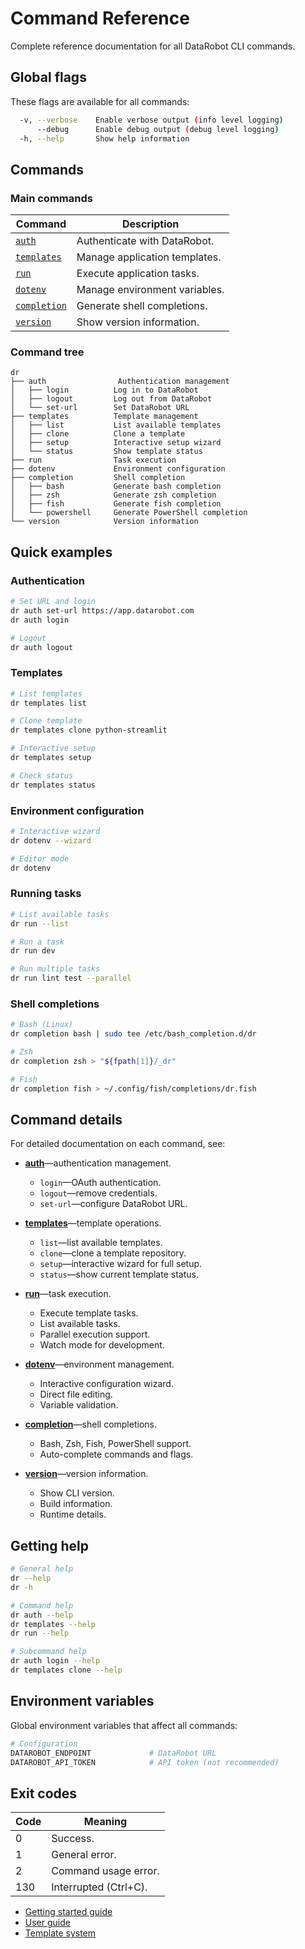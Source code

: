 # Command Reference

Complete reference documentation for all DataRobot CLI commands.

## Global flags

These flags are available for all commands:

```bash
  -v, --verbose    Enable verbose output (info level logging)
      --debug      Enable debug output (debug level logging)
  -h, --help       Show help information
```

## Commands

### Main commands

| Command | Description |
|---------|-------------|
| [`auth`](auth.md) | Authenticate with DataRobot. |
| [`templates`](templates.md) | Manage application templates. |
| [`run`](run.md) | Execute application tasks. |
| [`dotenv`](dotenv.md) | Manage environment variables. |
| [`completion`](completion.md) | Generate shell completions. |
| [`version`](version.md) | Show version information. |

### Command tree

```
dr
├── auth                Authentication management
│   ├── login          Log in to DataRobot
│   ├── logout         Log out from DataRobot
│   └── set-url        Set DataRobot URL
├── templates          Template management
│   ├── list           List available templates
│   ├── clone          Clone a template
│   ├── setup          Interactive setup wizard
│   └── status         Show template status
├── run                Task execution
├── dotenv             Environment configuration
├── completion         Shell completion
│   ├── bash           Generate bash completion
│   ├── zsh            Generate zsh completion
│   ├── fish           Generate fish completion
│   └── powershell     Generate PowerShell completion
└── version            Version information
```

## Quick examples

### Authentication

```bash
# Set URL and login
dr auth set-url https://app.datarobot.com
dr auth login

# Logout
dr auth logout
```

### Templates

```bash
# List templates
dr templates list

# Clone template
dr templates clone python-streamlit

# Interactive setup
dr templates setup

# Check status
dr templates status
```

### Environment configuration

```bash
# Interactive wizard
dr dotenv --wizard

# Editor mode
dr dotenv
```

### Running tasks

```bash
# List available tasks
dr run --list

# Run a task
dr run dev

# Run multiple tasks
dr run lint test --parallel
```

### Shell completions

```bash
# Bash (Linux)
dr completion bash | sudo tee /etc/bash_completion.d/dr

# Zsh
dr completion zsh > "${fpath[1]}/_dr"

# Fish
dr completion fish > ~/.config/fish/completions/dr.fish
```

## Command details

For detailed documentation on each command, see:

- **[auth](auth.md)**&mdash;authentication management.
  - `login`&mdash;OAuth authentication.
  - `logout`&mdash;remove credentials.
  - `set-url`&mdash;configure DataRobot URL.

- **[templates](templates.md)**&mdash;template operations.
  - `list`&mdash;list available templates.
  - `clone`&mdash;clone a template repository.
  - `setup`&mdash;interactive wizard for full setup.
  - `status`&mdash;show current template status.

- **[run](run.md)**&mdash;task execution.
  - Execute template tasks.
  - List available tasks.
  - Parallel execution support.
  - Watch mode for development.

- **[dotenv](dotenv.md)**&mdash;environment management.
  - Interactive configuration wizard.
  - Direct file editing.
  - Variable validation.

- **[completion](completion.md)**&mdash;shell completions.
  - Bash, Zsh, Fish, PowerShell support.
  - Auto-complete commands and flags.

- **[version](version.md)**&mdash;version information.
  - Show CLI version.
  - Build information.
  - Runtime details.

## Getting help

```bash
# General help
dr --help
dr -h

# Command help
dr auth --help
dr templates --help
dr run --help

# Subcommand help
dr auth login --help
dr templates clone --help
```

## Environment variables

Global environment variables that affect all commands:

```bash
# Configuration
DATAROBOT_ENDPOINT             # DataRobot URL
DATAROBOT_API_TOKEN            # API token (not recommended)
```

## Exit codes

| Code | Meaning |
|------|---------|
| 0 | Success. |
| 1 | General error. |
| 2 | Command usage error. |
| 130 | Interrupted (Ctrl+C). |## See also

- [Getting started guide](../user-guide/getting-started.md)
- [User guide](../user-guide/)
- [Template system](../template-system/)
